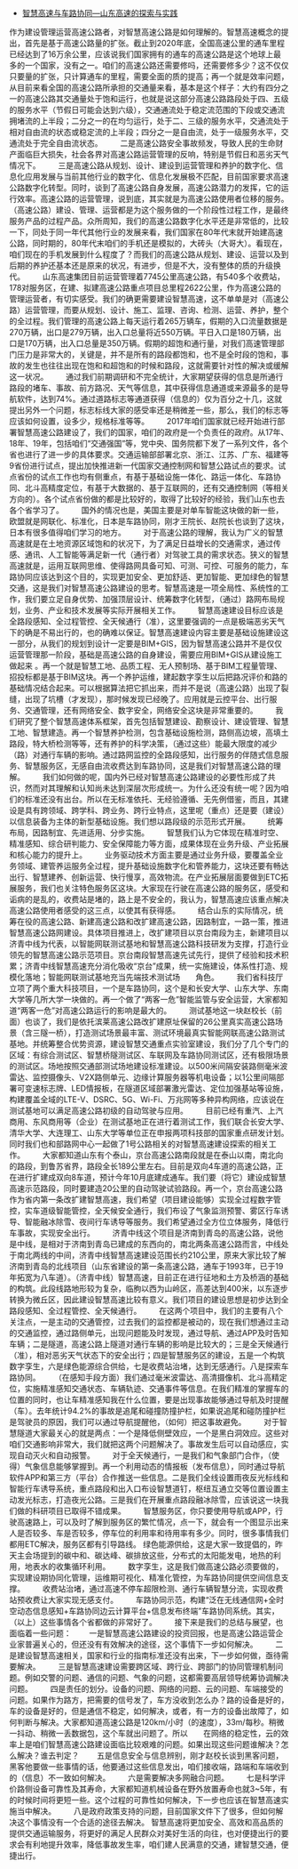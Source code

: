 - [智慧高速与车路协同—山东高速的探索与实践](http://www.its-china.org.cn/SvoteDao?CREMARKS=0&sid=1635848208)

作为建设管理运营高速公路者，对智慧高速公路是如何理解的。智慧高速概念的提出，首先是基于高速公路量的扩张。截止到2020年底，全国高速公里的通车里程已经达到了16万余公里，应该说我们国家拥有的通车的高速公路是这个地球上最多的一个国家，没有之一。咱们的高速公路还需要修吗，还需要修多少？这不仅仅只要量的扩张，只计算通车的里程，需要全面的质的提高；再一个就是效率问题，从目前来看全国的高速公路所承担的交通量来看，基本是这个样子：大约有四分之一的高速公路其交通量处于饱和运行，也就是说这部分高速公路路段处于四、五级的服务水平（节假日可能会达到六级），交通通流处于稳定流范围的下段或交通流拥堵流的上半段；二分之一的在均匀运行，处于二、三级的服务水平，交通流处于相对自由流的状态或稳定流的上半段；四分之一是自由流，处于一级服务水平，交通流处于完全自由流状态。
　　二是高速公路安全事故频发，导致人民的生命财产面临巨大损失，社会各界对高速公路运营管理的反响，特别是节假日和恶劣天气情况下。
　　三是高速公路从规划、设计、建设到运营管理和养护的数字化、信息化应用发展与当前其他行业的数字化、信息化发展极不匹配，目前国家要求高速公路数字化转型。同时，谈到了高速公路自身发展，高速公路潜力的发挥，它的运行效率。高速公路的运营管理，说到底，其实就是为高速公路使用者位移的服务。（高速公路）建设、管理、运营都是为这个服务做的一个阶段性过程工作，是最终服务产品的过程产品。众所周知，我们的高速公路数字化水平还是非常低的，比较一下，同处于同一年代其他行业的发展来看，我们国家在80年代末就开始建高速公路，同时期的，80年代末咱们的手机还是模拟的，大砖头（大哥大）。看现在，咱们现在的手机发展到什么程度了？而我们的高速公路从规划、建设、运营以及到后期的养护还基本还是原来的状况，有进步，但是不大，没有整体的质的升级换代。
　　山东高速集团目前运营管理着7745公里高速公路，有540多个收费站，178对服务区，在建、拟建高速公路重点项目总里程2622公里，作为高速公路的管理运营者，有切实感受。我们的确更需要建设智慧高速，这不单单是对（高速公路）运营管理，而要从规划、设计、施工、监理、咨询、检测、运营、养护，整个的全过程。我们管理的高速公路上每天运行着265万辆车，假期的入口流量数据是270万辆，出口是279万辆，出入口总量将近550万辆。平日入口是180万辆，出口是170万辆，出入口总量是350万辆。假期的超饱和通行量，对我们高速管理部门压力是非常大的，关键是，并不是所有的路段都饱和，也不是全时段的饱和，事故的发生也往往出现在饱和和超饱和的时候和路段，这就需要针对性的解决或缓解这一状况。
　　通过我们前期调研和不完全统计，大家期望获得的信息是所通行路段的堵车、事故、前方路况、天气等信息，其中获得信息通道或来源最多的是导航软件，达到74%。通过道路标志等通道获得（信息的）仅为百分之十几，这就提出另外一个问题，标志标线大家的感受率还是稍微差一些，那么，我们的标志等应该如何设置，设多少，规格标准等等。
　　2017年咱们国家就已经开始进行部署智慧高速公路建设了，我们的国家，咱们的政府是一个负责任的政府。从17年、18年、19年，包括咱们“交通强国”等，党中央、国务院都下发了一系列文件，各个省也进行了进一步的具体要求。交通运输部部署北京、浙江、江苏、广东、福建等9省份进行试点，提出加快推进新一代国家交通控制网和智慧公路试点的要求。试点省份的试点工作也均有侧重点，有基于基础设施一体化、路运一体化、车路协同、北斗高精度定位，有基于大数据的、基于互联网的，还有交通控制网（等相关方向的）。各个试点省份做的都是比较好的，取得了比较好的经验，我们山东也去各个省学习了。
　　国外的情况也是，美国主要是对单车智能这块做的新一些，欧盟就是网联化、标准化，日本是车路协同，刚才王院长、赵院长也谈到了这块，日本有很多值得咱们学习的地方。
　　对于高速公路的理解，我认为广义的智慧高速就是在土地资源区域饱和的状况下，为了满足日益增长的交通需求，通过传感、通讯、人工智能等满足新一代（通行者）对驾驶工具的需求状态。狭义的智慧高速就是，运用互联网思维、使得路网具备可知、可测、可控、可服务的能力，车路协同应该达到这个目的，实现更加安全、更加舒适、更加智能、更加绿色的智慧交通，这是我们对智慧高速公路建设的思考。智慧高速是一项全局性、系统性的工作，我们要立足自身优势、加强顶层设计、统筹数字化转型，（通过）路网布局规划，业务、产业和技术发展等实际开展相关工作。
　　智慧高速建设目标应该是全路段感知、全过程管控、全天候通行（准），这里要强调的一点是极端恶劣天气下的确是不易出行的，也的确难以保证。智慧高速建设内容主要是基础设施建设这一部分，从我们的规划到设计一定要是BIM+GIS，因为智慧高速公路并不是仅仅运营管理那一阶段，基础是高速公路的自身建设，需要应用BIM+GIS从建设施工做起来  。再一个就是智慧工地、品质工程、无人预制场、基于BIM工程量管理、招投标都是基于BIM这块。再一个养护运维，建起数字孪生以后把路况评价和路的基础情况结合起来。可以根据算法把它抓出来，而并不是说（高速公路）出现了裂缝，出现了坑槽（才发现），那时候发现已经晚了。应用就是云控平台、出行服务、交通管理，还有网络安全、数字安全，网络安全这块是非常重要的。
　　我们研究了整个智慧高速体系框架，首先包括智慧建设、勘察设计、建设管理、智慧工地、智慧建造。再一个智慧养护检测，包含基础设施检测，路侧高边坡，高填土路段，特大桥检测等等，还有养护的科学决策，（通过这些）能最大限度的减少（路）对通行车辆的影响。通过路网监控的全路段感知，出行服务的伴随式信息服务、智慧服务区，无感自由流收费达到车路协同，这是我们对智慧高速公路的理解。
　　我们如何做的呢，国内外已经对智慧高速公路建设的必要性形成了共识，然而对其理解和认知尚未达到深层次形成统一。为什么还没有统一呢？因为咱们的标准还没有出台。所以在无标准依托、无经验遵循、无先例借鉴，而且，其建设是具有跨领域、跨学科、跨业务、跨行业特点，这里呢（重点）还是要（建设）以信息装备为主体的新型基础设施。我们想以路段级的示范形式开展。
　　统筹布局，因路制宜、先进适用、分步实施。
　　智慧我们认为它体现在精准时空、精准感知、综合研判能力、安全保障能力等方面，成果体现在业务升级、产业拓展和核心能力的提升上。
　　业务驱动技术方面主要是通过业务升级，要覆盖全业务领域、建管养运服务全过程，提升基础设施数字化和管养能力，这块还要有畅达出行、智慧建养、创新运营、快行慢享，高效物流。在产业拓展层面要做到ETC拓展服务，我们也关注特色服务区这块。大家现在行驶在高速公路的服务区，感受和诟病的是乱的，收费站是堵的，路上是不安全的，我认为，智慧高速应该重点解决高速公路使用者感受的这三点，以使其有获得感。
　　结合山东的实际情况，统筹在役的高速公路、新建高速公路和改扩建高速公路，因路制宜，一路一策，推进智慧高速公路网建设。具体项目推进上，改扩建项目以京台南段为主，新建项目以济青中线为代表，以智能网联测试基地和智慧高速公路科技研发为支撑，打造行业领先的智慧高速公路示范项目。京台南段智慧高速先试先行，提供了经验和技术积累；济青中线智慧高速充分消化吸收“京台”成果，统一实施建设，体系性打造、规模化落地；智能网联测试基地充当先端技术测试场　　角色。
　　我们省科技厅立项了两个重大科技项目，一个是车路协同，这个是和长安大学、山东大学、东南大学等几所大学一块做的。再一个做了“两客一危”智能监管与安全运营，大家都知道“两客一危”对高速公路运行的影响是最大的。
　　测试基地这一块赵校长（前面）也谈了，我们是依托滨莱高速公路改扩建原址保留的26公里真实高速公路场景（含三隧一桥），打造测试场景最丰富、测试环境最真实智能网联高速公路测试基地。并统筹整合优势资源，建设智慧交通重点实验室建设，我们分了几个专门的区域：有综合测试区、智慧桥隧测试区、车联网及车路协同测试区，还有极限场景的测试区。场地按照交通部测试场地建设标准建设。以500米间隔安装路侧毫米波雷达、监控摄像头、V2X路侧单元、边缘计算服务器等机电设备；以1公里间隔部署可变速标志牌、LED情报板，在隧道区域部署激光雷达、定位加强基站等设施，构建覆盖全域的LTE-V、DSRC、5G、Wi-Fi、万兆网等多种异构网络，应该说在测试基地可以满足高速公路初级的自动驾驶与应用。
　　目前已经有重汽、上汽商用、东风商用等（企业）在测试基地正在进行着测试工作，我们联合长安大学、清华大学、大连理工、山东大学等单位正在申报两项科技部的国家重点研发计划。同时我们也和部路网中心一起做了1号公路相关的对智慧高速建设探索的相关工作。
　　大家都知道山东有个泰山，京台高速公路南段就是在泰山以南，南北向的路段，到鲁苏省界，路段全长189公里左右。目前是双向4车道的高速公路，正在进行扩建成双向8车道，预计今年10月底建成通车。我们要（将它）建设成智慧高速示范路段，同时要建造20公里的自动驾驶试验路段。再一个，京台高速公路作为省内第一条改扩建智慧高速，我们希望（项目建设能够）实现全过程数字管控，实车道级智能管控，全天候安全通行，我们布设了气象监测预警、雾区行车诱导、智能融冰除雪、夜间行车诱导等服务。我们希望通过全方位立体服务，降低行车事故，实现安全出行。
　　济青中线这个项目是济南到青岛的高速公路，说他是中线，是相对于济南到青岛已建成的东西向的，南北两条高速公路而言，中线处于南北两线的中间，济青中线智慧高速建设范围长约210公里，原来大家比较了解济南到青岛的北线项目（山东省建设的第一条高速公路，通车于1993年，已于19年拓宽为八车道）。（济青中线）智慧高速，目前正在进行征地和土方及桥涵的基础的构筑。此段线路地形较为复杂，临朐以西为山岭区，高差达到400米，以东逐步转换为微丘区，因此建设智慧高速比较有意义。我们项目的建设思想是初步达到全路段感知、全过程管控、全天候通行。
　　在这两个项目中，我们的主要有八个关注点，一是主动的交通管控，过去我们的监控都是被动的，现在我们想通过主动的交通监控，通过路侧单元，出现问题能及时发现，通过导航、通过APP及时告知车辆；二是隧道，高速公路上隧道对通行车辆的影响是比较大的；三是全天候通行（准），相对恶劣天气状态下的安全出行；四是智慧服务区的建设，五是一个构筑数字孪生，六是绿色能源综合供给，七是收费站治堵，达到无感通行。八是探索车路协同。
　　（在感知手段方面）我们通过毫米波雷达、高清摄像机、北斗高精定位，实施精准感知交通状态、车辆轨迹、交通事件等信息。在我们精准的掌握车的位置的同时，也让车精准感知我在什么位置，要是出现事故能够通过导航及时提醒（车）。去年统计94.2%的事故是追尾和碰撞防撞护栏，如果说追尾和碰防撞护栏是驾驶员的原因，我们可以通过导航提醒他，（如何）把这事故避免。
　　对于智慧隧道大家最关心的就是两点：一个是降低侧壁效应，一个是黑白洞效应。这些对咱们交通影响非常大，我们就把这两个问题解决了。事故发生后可以自动感应，实现自动灭火和自动报警。
　　对于全天候通行，一是我们和气象部门合作，（使得）气象信息能够掌握到。再一个利用动态的情报板（发布信息），同时通过导航软件APP和第三方（平台）合作推送一些信息。二是我们全线设置雨夜反光标线和智能行车诱导系统，重点路段和出入口布设智慧道钉，枢纽互通立交等位置设置主动发光标志，打造夜光公路。三是我们在开展重点路段融冰除雪，应该说这一块我们做的科研项目已取得不错成果。
　　智慧服务区，你只要使用导航或APP，行驶高速路上，可以及时了解到服务区的繁忙情况，点一下，就会有一个图显示出来人是否较多、车是否较多，停车位的利用率和待用率有多少。同时，很多事情我们都用ETC解决，服务区都有引导路线。
绿色能源供给，这是大家一致提倡的，昨天主会场提到的碳中和、碳达峰、碳排放这些，分布式的太阳能发电，地热的利用，地表水的收集循环利用。
　　数字孪生，这是我们做高速公路必须要做的，实现建设期协同化管理，运维期可视化、精准化管控，为车路协同提供空间信息支撑。
　　收费站治堵，通过高速不停车超限检测、通行车辆智慧分流，实现收费站预收费让大家实现无感支付。
　　车路协同示范，构建“泛在无线通信网+全时空动态信息感知+车路协同边云计算平台+信息发布终端”车路协同系统。其实，（以上）这些事情各个省都做的非常好了。
　　接下来是我们的总结与展望，也面临着一些问题：
　　一是智慧高速公路建设的投资回报，也是高速公路运营企业家普遍关心的，但还没有有效解决的途径，这个事情下一步如何解决。
　　二是建设智慧高速相关，国家和行业的指南标准还没有出来，下一步如何做，亟待需要解决。
　　三是智慧高速建设需要跨区域、跨行业、跨部门的协同管理机制问题。例如交警的问题、通信的问题、气象的问题，这都需要高层领导统筹协调解决问题。
　　四是责任的划分。设备的问题、网络的问题、云的问题、车端接受的问题。如果作为路方，把需要的信号发了，车方没收到怎么办？路的设备是好的，车的设备是好的，但是通信不稳定，如何解决，或者，有一方的设备出故障了，如何判断与解决。大家都知道高速公路是120km/小时（的速度），33m/每秒。稍微一抖动、稍微一丢数据包，这个车就出问题了。所以　　在网络的稳定性，云的效率上是咱们智慧高速公路建设面临比较艰难的问题。如果出现这些问题谁解决？怎么解决？谁去判定？
　　五是信息安全与信息辨别，刚才赵校长谈到黑客问题，黑客他要做一些事情的话，他要通过这些信息发出，咱们接收端，路端和车端收到的（信息）不一致如何解决。
　　六是需要解决多网融合问题。
　　七是科学评价路侧设备可靠性及其寿命，大家都知道机械设备在野外放置寿命也就3~5年，有的时候时间将更短一些。这个过程的可靠性如何解决，下一步也应该在智慧高速实施当中解决。
　　八是政府政策支持的问题，目前国家文件下了很多，但如何解决这个事情没有一个合适的途径去解决。
智慧高速将更加安全、高效和高品质的提供交通运输服务，将更好的满足人民群众对美好生活的向往，也对便捷出行的要求会有利地提升效率，降低事故发生率，咱们建人民满意的交通，建智慧交通，便捷出行。